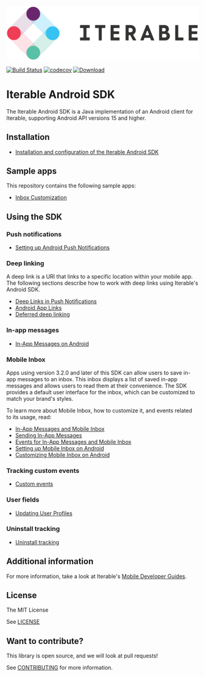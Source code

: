 <img src="Iterable-Logo.svg">

[![Build Status](https://travis-ci.org/Iterable/iterable-android-sdk.svg?branch=master)](https://travis-ci.org/Iterable/iterable-android-sdk)
[![codecov](https://codecov.io/gh/Iterable/iterable-android-sdk/branch/master/graph/badge.svg)](https://codecov.io/gh/Iterable/iterable-android-sdk)
[![Download](https://api.bintray.com/packages/davidtruong/maven/Iterable-SDK/images/download.svg)](https://bintray.com/davidtruong/maven/Iterable-SDK/_latestVersion)

# Iterable Android SDK

The Iterable Android SDK is a Java implementation of an Android client for Iterable, supporting Android API versions 15 and higher.

## Installation

- [Installation and configuration of the Iterable Android SDK](https://support.iterable.com/hc/articles/360035019712-Iterable-s-Android-SDK-)

## Sample apps

This repository contains the following sample apps:

- [Inbox Customization](https://github.com/Iterable/iterable-android-sdk/tree/master/sample-apps/inbox-customization)

## Using the SDK

### Push notifications

- [Setting up Android Push Notifications](https://support.iterable.com/hc/articles/115000331943)

### Deep linking

A deep link is a URI that links to a specific location within your mobile 
app. The following sections describe how to work with deep links using
Iterable's Android SDK.

- [Deep Links in Push Notifications](https://support.iterable.com/hc/en-us/articles/360035453971#android-deep-links)
- [Android App Links](https://support.iterable.com/hc/en-us/articles/360035127392)
- [Deferred deep linking](https://support.iterable.com/hc/articles/360035165872)

### In-app messages

- [In-App Messages on Android](https://support.iterable.com/hc/en-us/articles/360035537231)

### Mobile Inbox

Apps using version 3.2.0 and later of this SDK can allow users to save in-app
messages to an inbox. This inbox displays a list of saved in-app messages and
allows users to read them at their convenience. The SDK provides a default user
interface for the inbox, which can be customized to match your brand's styles.

To learn more about Mobile Inbox, how to customize it, and events related to
its usage, read:

- [In-App Messages and Mobile Inbox](https://support.iterable.com/hc/articles/217517406)
- [Sending In-App Messages](https://support.iterable.com/hc/articles/360034903151)
- [Events for In-App Messages and Mobile Inbox](https://support.iterable.com/hc/articles/360038939972)
- [Setting up Mobile Inbox on Android](https://support.iterable.com/hc/articles/360038744152)
- [Customizing Mobile Inbox on Android](https://support.iterable.com/hc/articles/360039189931)

### Tracking custom events

- [Custom events](https://support.iterable.com/hc/articles/360035395671)
    
### User fields

- [Updating User Profiles](https://support.iterable.com/hc/articles/360035402611)
    
### Uninstall tracking

- [Uninstall tracking](https://support.iterable.com/hc/articles/205730229#uninstall)

## Additional information

For more information, take a look at Iterable's [Mobile Developer Guides](https://support.iterable.com/hc/categories/360002288712).

## License

The MIT License

See [LICENSE](https://github.com/Iterable/iterable-android-sdk/blob/master/LICENSE)

## Want to contribute?

This library is open source, and we will look at pull requests!

See [CONTRIBUTING](CONTRIBUTING.md) for more information.
